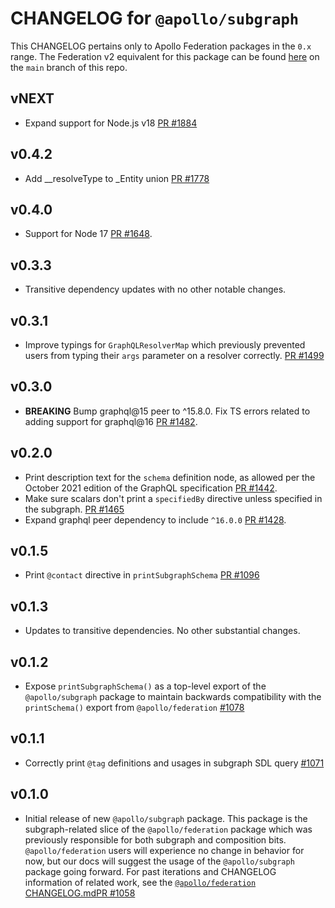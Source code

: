 # CHANGELOG for `@apollo/subgraph`

This CHANGELOG pertains only to Apollo Federation packages in the `0.x` range. The Federation v2 equivalent for this package can be found [here](https://github.com/apollographql/federation/blob/main/subgraph-js/CHANGELOG.md) on the `main` branch of this repo.

## vNEXT

- Expand support for Node.js v18 [PR #1884](https://github.com/apollographql/federation/pull/1884)

## v0.4.2

- Add __resolveType to _Entity union [PR #1778](https://github.com/apollographql/federation/pull/1778)

## v0.4.0

- Support for Node 17 [PR #1648](https://github.com/apollographql/federation/pull/1648).

## v0.3.3

- Transitive dependency updates with no other notable changes.

## v0.3.1

- Improve typings for `GraphQLResolverMap` which previously prevented users from typing their `args` parameter on a resolver correctly. [PR #1499](https://github.com/apollographql/federation/pull/1499)

## v0.3.0

- __BREAKING__ Bump graphql@15 peer to ^15.8.0. Fix TS errors related to adding support for graphql@16 [PR #1482](https://github.com/apollographql/federation/pull/1482).

## v0.2.0

- Print description text for the `schema` definition node, as allowed per the October 2021 edition of the GraphQL specification [PR #1442](https://github.com/apollographql/federation/pull/1442).
- Make sure scalars don't print a `specifiedBy` directive unless specified in the subgraph. [PR #1465](https://github.com/apollographql/federation/pull/1465)
- Expand graphql peer dependency to include `^16.0.0` [PR #1428](https://github.com/apollographql/federation/pull/1428).

## v0.1.5

- Print `@contact` directive in `printSubgraphSchema` [PR #1096](https://github.com/apollographql/federation/pull/1096)

## v0.1.3

- Updates to transitive dependencies.  No other substantial changes.

## v0.1.2

- Expose `printSubgraphSchema()` as a top-level export of the `@apollo/subgraph` package to maintain backwards compatibility with the `printSchema()` export from `@apollo/federation` [#1078](https://github.com/apollographql/federation/pull/1078)

## v0.1.1

- Correctly print `@tag` definitions and usages in subgraph SDL query [#1071](https://github.com/apollographql/federation/pull/1071)

## v0.1.0

- Initial release of new `@apollo/subgraph` package. This package is the subgraph-related slice of the `@apollo/federation` package which was previously responsible for both subgraph and composition bits. `@apollo/federation` users will experience no change in behavior for now, but our docs will suggest the usage of the `@apollo/subgraph` package going forward. For past iterations and CHANGELOG information of related work, see the [`@apollo/federation` CHANGELOG.md](../federation-js/CHANGELOG.md)[PR #1058](https://github.com/apollographql/federation/pull/1058)

